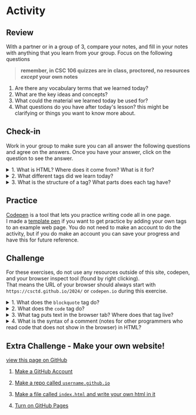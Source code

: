# Activity 



## Review
With a partner or in a group of 3, compare your notes, and fill in your notes with anything that you learn from your group. Focus on the following questions

>**remember, in CSC 106 quizzes are in class, proctored, no resources *except* your own notes**

1. Are there any vocabulary terms that we learned today?
2. What are the key ideas and concepts?
3. What could the material we learned today be used for?
4. What questions do you have after today's lesson? this might be clarifying or things you want to know more about. 


## Check-in 



Work in your group to make sure you can all answer the following questions and agree on the answers. Once you have your answer, click on the question to see the answer. 

<details>
        <summary>1. What is HTML? Where does it come from? What is it for?</summary>
        <p>HTML stands for HyperText Markup Language. It is the standard markup language for creating web pages and web applications. 
          The HTML standard, or the rules for how it works is maintained by the World Wide Web Consortium.
          </p>
        <p> HTML describes the structure of a web page semantically.
          Its primary purpose is to allow the structuring of documents (such as headings, paragraphs, lists, links, images, and other elements) 
          and to ensure that the content is properly interpreted by web browsers.</p>
</details>


<details>
    <summary>2. What different tags did we learn today?</summary>
    <p>Today we learned various tags such as:</p>
    <ul>
        <li> <code>h1</code> to <code>h6</code> for headings</li>
        <li> <code>p</code> for paragraphs</li>
        <li> <code>a</code> for links</li>
        <li> <code>br</code> for line breaks </li>
        <li> <code>img</code> for images</li>
        <li> <code>ul</code> and <code>li</code> for unordered lists</li>
        <li> <code>ol</code> and <code>li</code> for ordered lists</li>
    </ul>
</details>

<details>
    <summary>3. What is the structure of a tag? What parts does each tag have?</summary>
    <p>A tag in HTML consists of:</p>
    <ul>
        <li>Opening tag: Indicates the beginning of an element and is enclosed in angle brackets, e.g., <pre><tagname></pre></li>
        <li>Content: The content of the element, such as text or other elements</li>
        <li>Closing tag: Indicates the end of an element, also enclosed in angle brackets but prefixed with a slash, e.g., <pre></tagname></pre></li>
        <li>Attributes: Provide additional information about the element and are always included in the opening tag. An example attribute is the <code>href</code> attribute in an <code>a</code> tag to tell the link where to link to. Attributes are written within the tag's opening bracket, e.g., <pre><tagname attribute="value"></pre></li>
    </ul>
</details>

## Practice 



[Codepen](https://codepen.io/) is a tool that lets you practice writing code all in one page.  
I made a <a href="https://codepen.io/pen?template=RwzooKo" target="_blank">template pen</a>  if you want to get practice by adding your own tags 
to an example web page. You do not need to make an account to do the activity, but if you do make an account you can save your progress and have this
for future reference. 

## Challenge

For these exercises, do not use any resources outside of this site, codepen, and your browser inspect tool (found by right clicking).  
That means the URL of your browser should always start with `https://csctd.github.io/2024/` or `codepen.io` during this exercise. 

<details>
      <summary> 1. What does the <code>blockquote</code> tag do?</summary>
      <p>The <code>blockquote</code> tag is used to indicate a block of quoted text from another source within a document. It typically indents the quoted text and may display it in italics depending on the browser's default styling.</p>
</details>

<details>
    <summary>2. What does the <code>code</code> tag do?</summary>
    <p>The <code>code</code> tag is used to define a piece of computer code. It is typically displayed in a monospace font 
            and may preserve whitespace and line breaks. This tag is used to represent code snippets within the text, like the word code above</p>
</details>

<details>
    <summary>3. What tag puts text in the browser tab? Where does that tag live?</summary>
    <p>The tag that puts text in the browser tab is the `title` tag. It is placed within the `head` section of an HTML document, specifically between the opening `head` and closing `head` tags.</p>
</details>

<details>
    <summary>4. What is the syntax of a comment (notes for other programmers who read code that does not show in the browser) in HTML?</summary>
    <p>In HTML, comments are used to add notes or annotations for developers and do not display in the browser. The syntax for a comment in HTML is:</p>
    <pre>`<!-- This is a comment -->`</pre>
    <p>The comment starts with `!-- and ends with --`. Anything between these markers is considered a comment and is ignored by the browser when rendering the webpage.</p>
</details>

## Extra Challenge - Make your own website! 

[view this page on GitHub](https://github.com/csctd/2024/blob/main/docs/activity.md)

1. [Make a GitHub Account](https://github.com/signup)

2. [Make a repo called `username.github.io`](https://docs.github.com/en/get-started/quickstart/create-a-repo)

3. [Make a file called `index.html` and write your own html in it](https://docs.github.com/en/github/managing-files-in-a-repository/adding-a-file-to-a-repository)

4. [Turn on GitHub Pages](https://docs.github.com/en/pages/getting-started-with-github-pages/configuring-a-publishing-source-for-your-github-pages-site)


> 

